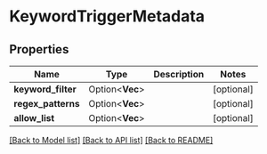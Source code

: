 # KeywordTriggerMetadata

## Properties

Name | Type | Description | Notes
------------ | ------------- | ------------- | -------------
**keyword_filter** | Option<**Vec<String>**> |  | [optional]
**regex_patterns** | Option<**Vec<String>**> |  | [optional]
**allow_list** | Option<**Vec<String>**> |  | [optional]

[[Back to Model list]](../README.md#documentation-for-models) [[Back to API list]](../README.md#documentation-for-api-endpoints) [[Back to README]](../README.md)


